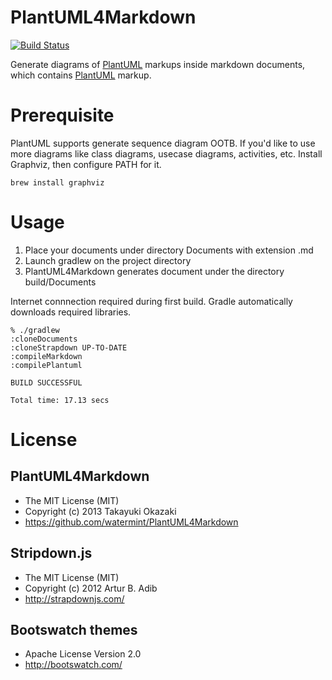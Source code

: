 # PlantUML4Markdown

[![Build Status](https://buildhive.cloudbees.com/job/watermint/job/PlantUML4Markdown/badge/icon)](https://buildhive.cloudbees.com/job/watermint/job/PlantUML4Markdown/)

Generate diagrams of [PlantUML](http://plantuml.sourceforge.net/) markups inside markdown documents, which contains [PlantUML](http://plantuml.sourceforge.net/) markup.

# Prerequisite

PlantUML supports generate sequence diagram OOTB. If you'd like to use more diagrams like class diagrams, usecase diagrams, activities, etc. Install Graphviz, then configure PATH for it.

    brew install graphviz

# Usage

1. Place your documents under directory Documents with extension .md
2. Launch gradlew on the project directory
3. PlantUML4Markdown generates document under the directory build/Documents 

Internet connnection required during first build. Gradle automatically downloads required libraries.

    % ./gradlew
    :cloneDocuments
    :cloneStrapdown UP-TO-DATE
    :compileMarkdown
    :compilePlantuml
    
    BUILD SUCCESSFUL
    
    Total time: 17.13 secs

# License

## PlantUML4Markdown

* The MIT License (MIT)
* Copyright (c) 2013 Takayuki Okazaki
* https://github.com/watermint/PlantUML4Markdown

## Stripdown.js

* The MIT License (MIT)
* Copyright (c) 2012 Artur B. Adib
* http://strapdownjs.com/

## Bootswatch themes

* Apache License Version 2.0
* http://bootswatch.com/
